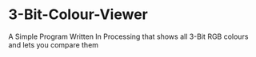 # 3-Bit-Colour-Viewer

A Simple Program Written In Processing that shows all 3-Bit RGB colours and lets you compare them
